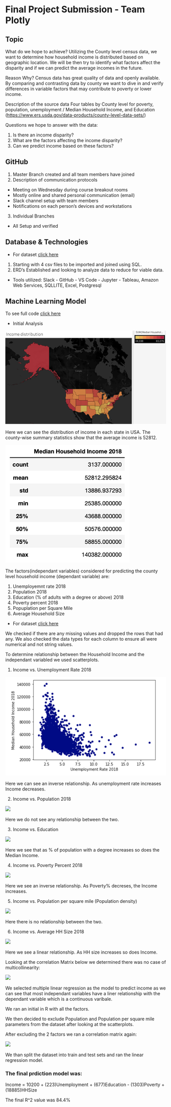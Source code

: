 # Final Project Submission - Team Plotly

## Topic

What do we hope to achieve?
Utilizing the County level census data, we want to determine how household income is distributed based on geographic location. We will be then try to identify what factors affect the disparity and if we can predict the average incomes in the future.

Reason Why?
Census data has great quality of data and openly available.  By comparing and contrasting data by county we want to dive in and verify differences in variable factors that may contribute to poverty or lower income.

Description of the source data
Four tables by County level for poverty, population, unemployment / Median Household Income, and Education  (https://www.ers.usda.gov/data-products/county-level-data-sets/)

Questions we hope to answer with the data:
1) Is there an income disparity?
2) What are the factors affecting the income disparity?
3) Can we predict income based on these factors?


## GitHub

1. Master Branch created and all team members have joined
2. Description of communication protocols
  - Meeting on Wednesday during course breakout rooms
  - Mostly online and shared personal communication (email)
  - Slack channel setup with team members
  - Notifications on each person’s devices and workstations
3. Individual Branches
  - All Setup and verified

## Database & Technologies

-	For dataset [click here](finaltable.csv)
  1. Starting with 4 csv files to be imported and joined using SQL.
  2. ERD’s Established and looking to analyze data to reduce for viable data.


- Tools utilized:
Slack - GitHub - VS Code - Jupyter - Tableau, Amazon Web Services, SQLLITE, Excel, Postgresql

## Machine Learning Model

To see full code [click here](Final_Code.ipynb)

- Initial Analysis

![](Images/Income_distribution.png)

Here we can see the distribution of income in each state in USA. The county-wise summary statistics show that the average income is 52812.

![](Images/Summary.png)

The factors(independant variables) considered for predicting the county level household income (dependant variable) are:
1. Unemployemnt rate 2018
2. Population 2018
3. Education (% of adults with a degree or above) 2018
4. Poverty percent 2018
5. Popuplation per Square Mile
6. Average Household Size

-	For dataset [click here](finaltable.csv)

We checked if there are any missing values and dropped the rows that had any.
We also checked the data types for each column to ensure all were numerical and not string values.

To determine relationship between the Household Income and the independant variabled we used scatterplots.
1. Income vs. Unemployment Rate 2018

![](Images/Incomevsemp.png)

Here we can see an inverse relationship. As unemployment rate increases Income decreases.

2. Income vs. Population 2018

![](Image/Incomevspop.png)

Here we do not see any relationship between the two.

3. Income vs. Education

![](Image/Incomevsedu.png)

Here we see that as % of population with a degree increases so does the Median Income.

4. Income vs. Poverty Percent 2018

![](Image/Incomevspov.png)

Here we see an inverse relationship. As Poverty% decreses, the Income increases.

5. Income vs. Population per square mile (Population density)

![](Image/Incomevspopsqmil.png)

Here there is no relationship between the two.

6. Income vs. Average HH Size 2018

![](Image/IncomevsHHSize.png)

Here we see a linear relationship. As HH size increases so does Income.

Looking at the correlation Matrix below we determined there was no case of multicollinearity:

![](Image/Correlation.png)

We selected multiple linear regression as the model to predict income as we can see that most independant variables have a liner relationship with the dependant variable which is a continuous varibale.

We ran an initial in R with all the factors. 

We then decided to exclude Population and Population per square mile parameters from the dataset after looking at the scatterplots.

After excluding the 2 factors we ran a correlation matrix again:

![](Image/Matrix.png)

We than split the dataset into train and test sets and ran the linear regression model.

### The final prdiction model was:

Income = 10200 + (223)Unemployment + (677)Education - (1303)Poverty + (18885)HHSize

The final R^2 value was 84.4%
